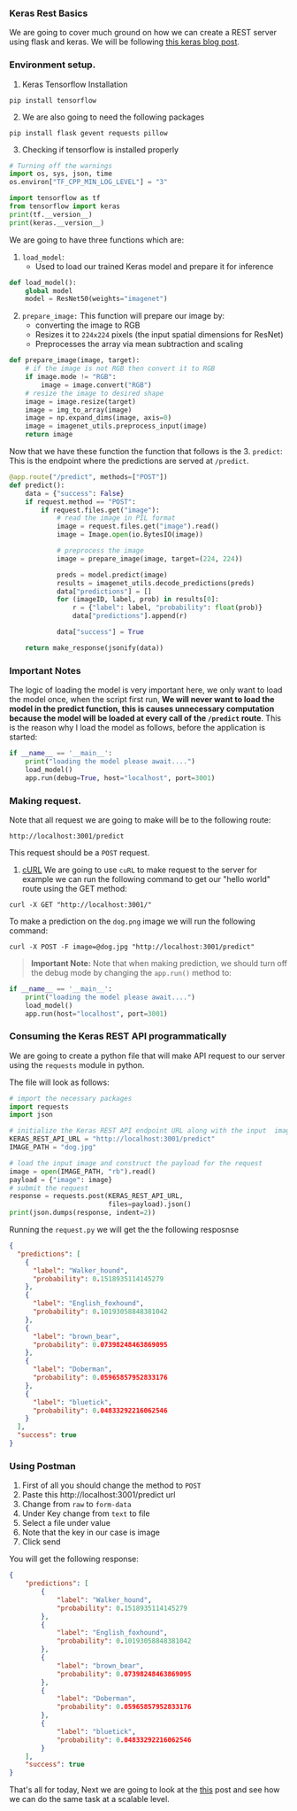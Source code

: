 ### Keras Rest Basics 
We are going to cover much ground on how we can create a REST server using
flask and keras. We will be following [this keras blog post](https://blog.keras.io/category/tutorials.html).

### Environment setup.
1. Keras Tensorflow Installation

````shell
pip install tensorflow
````

2. We are also going to need the following packages

````shell
pip install flask gevent requests pillow
````

3. Checking if tensorflow is installed properly
````python
# Turning off the warnings
import os, sys, json, time
os.environ["TF_CPP_MIN_LOG_LEVEL"] = "3"

import tensorflow as tf
from tensorflow import keras
print(tf.__version__)
print(keras.__version__)
````

We are going to have three functions which are:

1. `load_model`:
    * Used to load our trained Keras model and prepare it for inference

````python
def load_model():
    global model
    model = ResNet50(weights="imagenet")
````
2. ``prepare_image:``
This function will prepare our image by:
   * converting the image to RGB
   * Resizes it to ``224x224`` pixels (the input spatial dimensions for ResNet)
   * Preprocesses the array via mean subtraction and scaling
    
````python
def prepare_image(image, target):
    # if the image is not RGB then convert it to RGB
    if image.mode != "RGB":
        image = image.convert("RGB")
    # resize the image to desired shape
    image = image.resize(target)
    image = img_to_array(image)
    image = np.expand_dims(image, axis=0)
    image = imagenet_utils.preprocess_input(image)
    return image
````

Now that we have these function the function that follows is the 
3. ``predict``:
This is the endpoint where the predictions are served at `/predict`.
   
````python
@app.route("/predict", methods=["POST"])
def predict():
    data = {"success": False}
    if request.method == "POST":
        if request.files.get("image"):
            # read the image in PIL format
            image = request.files.get("image").read()
            image = Image.open(io.BytesIO(image))

            # preprocess the image
            image = prepare_image(image, target=(224, 224))

            preds = model.predict(image)
            results = imagenet_utils.decode_predictions(preds)
            data["predictions"] = []
            for (imageID, label, prob) in results[0]:
                r = {"label": label, "probability": float(prob)}
                data["predictions"].append(r)

            data["success"] = True

    return make_response(jsonify(data))
````

### Important Notes
The logic of loading the model is very important here, we only want to load the model once, when the script first run, **We will never want to load the model in the predict function, this is causes unnecessary computation because the model will be loaded at every call of the ``/predict`` route**. This is the reason why I load the model as follows, before the application is started:

````python
if __name__ == '__main__':
    print("loading the model please await....")
    load_model()
    app.run(debug=True, host="localhost", port=3001)
````

### Making request.
Note that all request we are going to make will be to the following route:

````
http://localhost:3001/predict
````
This request should be a `POST` request.

1. [cURL](https://curl.haxx.se/)
We are going to use ``cuRL`` to make request to the server for example we can run the following command to get our "hello world" route using the GET method:
   
```shell
curl -X GET "http://localhost:3001/"
```
To make a prediction on the `dog.png` image we will run the following command:

````shell
curl -X POST -F image=@dog.jpg "http://localhost:3001/predict"
````

> **Important Note:** Note that when making prediction, we should turn off the debug mode by changing the `app.run()` method to:

```python
if __name__ == '__main__':
    print("loading the model please await....")
    load_model()
    app.run(host="localhost", port=3001)
```

### Consuming the Keras REST API programmatically

We are going to create a python file that will make API request to our server using the `requests` module in python.

The file will look as follows:
````python
# import the necessary packages
import requests
import json

# initialize the Keras REST API endpoint URL along with the input  image path
KERAS_REST_API_URL = "http://localhost:3001/predict"
IMAGE_PATH = "dog.jpg"

# load the input image and construct the payload for the request
image = open(IMAGE_PATH, "rb").read()
payload = {"image": image}
# submit the request
response = requests.post(KERAS_REST_API_URL,
                         files=payload).json()
print(json.dumps(response, indent=2))
````

Running the `request.py` we will get the the following resposnse
```json
{
  "predictions": [
    {
      "label": "Walker_hound",
      "probability": 0.1518935114145279
    },
    {
      "label": "English_foxhound",
      "probability": 0.10193058848381042
    },
    {
      "label": "brown_bear",
      "probability": 0.07398248463869095
    },
    {
      "label": "Doberman",
      "probability": 0.05965857952833176
    },
    {
      "label": "bluetick",
      "probability": 0.04833292216062546
    }
  ],
  "success": true
}
```

### Using Postman

1. First of all you should change the method to `POST`
2. Paste this http://localhost:3001/predict url
3. Change from `raw` to ``form-data``
4. Under Key change from `text` to file
5. Select a file under value
6. Note that the key in our case is image
7. Click send

You will get the following response:

```json
{
    "predictions": [
        {
            "label": "Walker_hound",
            "probability": 0.1518935114145279
        },
        {
            "label": "English_foxhound",
            "probability": 0.10193058848381042
        },
        {
            "label": "brown_bear",
            "probability": 0.07398248463869095
        },
        {
            "label": "Doberman",
            "probability": 0.05965857952833176
        },
        {
            "label": "bluetick",
            "probability": 0.04833292216062546
        }
    ],
    "success": true
}
```

That's all for today, Next we are going to look at the [this](https://www.pyimagesearch.com/2018/01/29/scalable-keras-deep-learning-rest-api/) post and see how we can do the same task at a scalable level.

